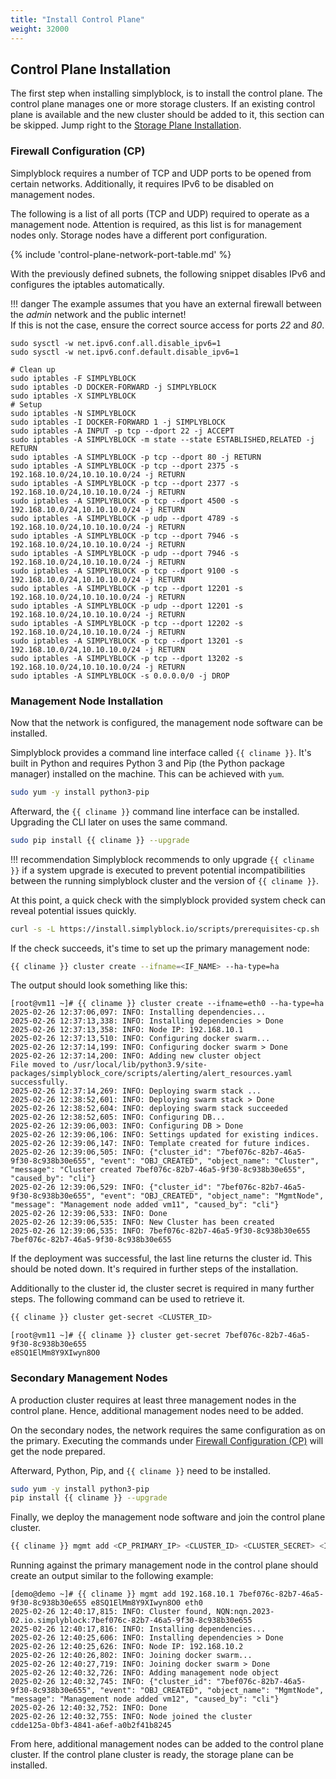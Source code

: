 ```yaml
---
title: "Install Control Plane"
weight: 32000
---
```


## Control Plane Installation

The first step when installing simplyblock, is to install the control plane. The control plane manages one or more
storage clusters. If an existing control plane is available and the new cluster should be added to it, this section
can be skipped. Jump right to the [Storage Plane Installation](install-sp.md).

### Firewall Configuration (CP)

Simplyblock requires a number of TCP and UDP ports to be opened from certain networks. Additionally, it requires IPv6
to be disabled on management nodes.

The following is a list of all ports (TCP and UDP) required to operate as a management node. Attention is required, as
this list is for management nodes only. Storage nodes have a different port configuration.

{% include 'control-plane-network-port-table.md' %}

With the previously defined subnets, the following snippet disables IPv6 and configures the iptables automatically.

!!! danger
    The example assumes that you have an external firewall between the _admin_ network and the public internet!<br/>
    If this is not the case, ensure the correct source access for ports _22_ and _80_.

```plain title="Network Configuration"
sudo sysctl -w net.ipv6.conf.all.disable_ipv6=1
sudo sysctl -w net.ipv6.conf.default.disable_ipv6=1

# Clean up
sudo iptables -F SIMPLYBLOCK
sudo iptables -D DOCKER-FORWARD -j SIMPLYBLOCK
sudo iptables -X SIMPLYBLOCK
# Setup
sudo iptables -N SIMPLYBLOCK
sudo iptables -I DOCKER-FORWARD 1 -j SIMPLYBLOCK
sudo iptables -A INPUT -p tcp --dport 22 -j ACCEPT
sudo iptables -A SIMPLYBLOCK -m state --state ESTABLISHED,RELATED -j RETURN
sudo iptables -A SIMPLYBLOCK -p tcp --dport 80 -j RETURN
sudo iptables -A SIMPLYBLOCK -p tcp --dport 2375 -s 192.168.10.0/24,10.10.10.0/24 -j RETURN
sudo iptables -A SIMPLYBLOCK -p tcp --dport 2377 -s 192.168.10.0/24,10.10.10.0/24 -j RETURN
sudo iptables -A SIMPLYBLOCK -p tcp --dport 4500 -s 192.168.10.0/24,10.10.10.0/24 -j RETURN
sudo iptables -A SIMPLYBLOCK -p udp --dport 4789 -s 192.168.10.0/24,10.10.10.0/24 -j RETURN
sudo iptables -A SIMPLYBLOCK -p tcp --dport 7946 -s 192.168.10.0/24,10.10.10.0/24 -j RETURN
sudo iptables -A SIMPLYBLOCK -p udp --dport 7946 -s 192.168.10.0/24,10.10.10.0/24 -j RETURN
sudo iptables -A SIMPLYBLOCK -p tcp --dport 9100 -s 192.168.10.0/24,10.10.10.0/24 -j RETURN
sudo iptables -A SIMPLYBLOCK -p tcp --dport 12201 -s 192.168.10.0/24,10.10.10.0/24 -j RETURN
sudo iptables -A SIMPLYBLOCK -p udp --dport 12201 -s 192.168.10.0/24,10.10.10.0/24 -j RETURN
sudo iptables -A SIMPLYBLOCK -p tcp --dport 12202 -s 192.168.10.0/24,10.10.10.0/24 -j RETURN
sudo iptables -A SIMPLYBLOCK -p tcp --dport 13201 -s 192.168.10.0/24,10.10.10.0/24 -j RETURN
sudo iptables -A SIMPLYBLOCK -p tcp --dport 13202 -s 192.168.10.0/24,10.10.10.0/24 -j RETURN
sudo iptables -A SIMPLYBLOCK -s 0.0.0.0/0 -j DROP
```

### Management Node Installation

Now that the network is configured, the management node software can be installed.

Simplyblock provides a command line interface called `{{ cliname }}`. It's built in Python and requires
Python 3 and Pip (the Python package manager) installed on the machine. This can be achieved with `yum`.

```bash title="Install Python and Pip"
sudo yum -y install python3-pip
```

Afterward, the `{{ cliname }}` command line interface can be installed. Upgrading the CLI later on uses the
same command.

```bash title="Install Simplyblock CLI"
sudo pip install {{ cliname }} --upgrade
```

!!! recommendation
    Simplyblock recommends to only upgrade `{{ cliname }}` if a system upgrade is executed to prevent potential
    incompatibilities between the running simplyblock cluster and the version of `{{ cliname }}`.

At this point, a quick check with the simplyblock provided system check can reveal potential issues quickly.

```bash title="Automatically check your configuration"
curl -s -L https://install.simplyblock.io/scripts/prerequisites-cp.sh | bash
```

If the check succeeds, it's time to set up the primary management node:

```bash title="Deploy the primary management node"
{{ cliname }} cluster create --ifname=<IF_NAME> --ha-type=ha
```

The output should look something like this:

```plain title="Example output of control plane deployment"
[root@vm11 ~]# {{ cliname }} cluster create --ifname=eth0 --ha-type=ha
2025-02-26 12:37:06,097: INFO: Installing dependencies...
2025-02-26 12:37:13,338: INFO: Installing dependencies > Done
2025-02-26 12:37:13,358: INFO: Node IP: 192.168.10.1
2025-02-26 12:37:13,510: INFO: Configuring docker swarm...
2025-02-26 12:37:14,199: INFO: Configuring docker swarm > Done
2025-02-26 12:37:14,200: INFO: Adding new cluster object
File moved to /usr/local/lib/python3.9/site-packages/simplyblock_core/scripts/alerting/alert_resources.yaml successfully.
2025-02-26 12:37:14,269: INFO: Deploying swarm stack ...
2025-02-26 12:38:52,601: INFO: Deploying swarm stack > Done
2025-02-26 12:38:52,604: INFO: deploying swarm stack succeeded
2025-02-26 12:38:52,605: INFO: Configuring DB...
2025-02-26 12:39:06,003: INFO: Configuring DB > Done
2025-02-26 12:39:06,106: INFO: Settings updated for existing indices.
2025-02-26 12:39:06,147: INFO: Template created for future indices.
2025-02-26 12:39:06,505: INFO: {"cluster_id": "7bef076c-82b7-46a5-9f30-8c938b30e655", "event": "OBJ_CREATED", "object_name": "Cluster", "message": "Cluster created 7bef076c-82b7-46a5-9f30-8c938b30e655", "caused_by": "cli"}
2025-02-26 12:39:06,529: INFO: {"cluster_id": "7bef076c-82b7-46a5-9f30-8c938b30e655", "event": "OBJ_CREATED", "object_name": "MgmtNode", "message": "Management node added vm11", "caused_by": "cli"}
2025-02-26 12:39:06,533: INFO: Done
2025-02-26 12:39:06,535: INFO: New Cluster has been created
2025-02-26 12:39:06,535: INFO: 7bef076c-82b7-46a5-9f30-8c938b30e655
7bef076c-82b7-46a5-9f30-8c938b30e655
```

If the deployment was successful, the last line returns the cluster id. This should be noted down. It's required in
further steps of the installation.

Additionally to the cluster id, the cluster secret is required in many further steps. The following command can be used
to retrieve it.

```bash title="Get the cluster secret"
{{ cliname }} cluster get-secret <CLUSTER_ID>
```

```plain title="Example output get cluster secret"
[root@vm11 ~]# {{ cliname }} cluster get-secret 7bef076c-82b7-46a5-9f30-8c938b30e655
e8SQ1ElMm8Y9XIwyn8O0
```

### Secondary Management Nodes

A production cluster requires at least three management nodes in the control plane. Hence, additional management
nodes need to be added.

On the secondary nodes, the network requires the same configuration as on the primary. Executing the commands under
[Firewall Configuration (CP)](#firewall-configuration-cp) will get the node prepared.

Afterward, Python, Pip, and `{{ cliname }}` need to be installed.

```bash title="Deployment preparation"
sudo yum -y install python3-pip
pip install {{ cliname }} --upgrade
```

Finally, we deploy the management node software and join the control plane cluster.

```bash title="Secondary management node deployment"
{{ cliname }} mgmt add <CP_PRIMARY_IP> <CLUSTER_ID> <CLUSTER_SECRET> <IF_NAME>
```

Running against the primary management node in the control plane should create an output similar to the following
example:

```plain title="Example output joining a control plane cluster"
[demo@demo ~]# {{ cliname }} mgmt add 192.168.10.1 7bef076c-82b7-46a5-9f30-8c938b30e655 e8SQ1ElMm8Y9XIwyn8O0 eth0
2025-02-26 12:40:17,815: INFO: Cluster found, NQN:nqn.2023-02.io.simplyblock:7bef076c-82b7-46a5-9f30-8c938b30e655
2025-02-26 12:40:17,816: INFO: Installing dependencies...
2025-02-26 12:40:25,606: INFO: Installing dependencies > Done
2025-02-26 12:40:25,626: INFO: Node IP: 192.168.10.2
2025-02-26 12:40:26,802: INFO: Joining docker swarm...
2025-02-26 12:40:27,719: INFO: Joining docker swarm > Done
2025-02-26 12:40:32,726: INFO: Adding management node object
2025-02-26 12:40:32,745: INFO: {"cluster_id": "7bef076c-82b7-46a5-9f30-8c938b30e655", "event": "OBJ_CREATED", "object_name": "MgmtNode", "message": "Management node added vm12", "caused_by": "cli"}
2025-02-26 12:40:32,752: INFO: Done
2025-02-26 12:40:32,755: INFO: Node joined the cluster
cdde125a-0bf3-4841-a6ef-a0b2f41b8245
```

From here, additional management nodes can be added to the control plane cluster. If the control plane cluster is ready,
the storage plane can be installed.

